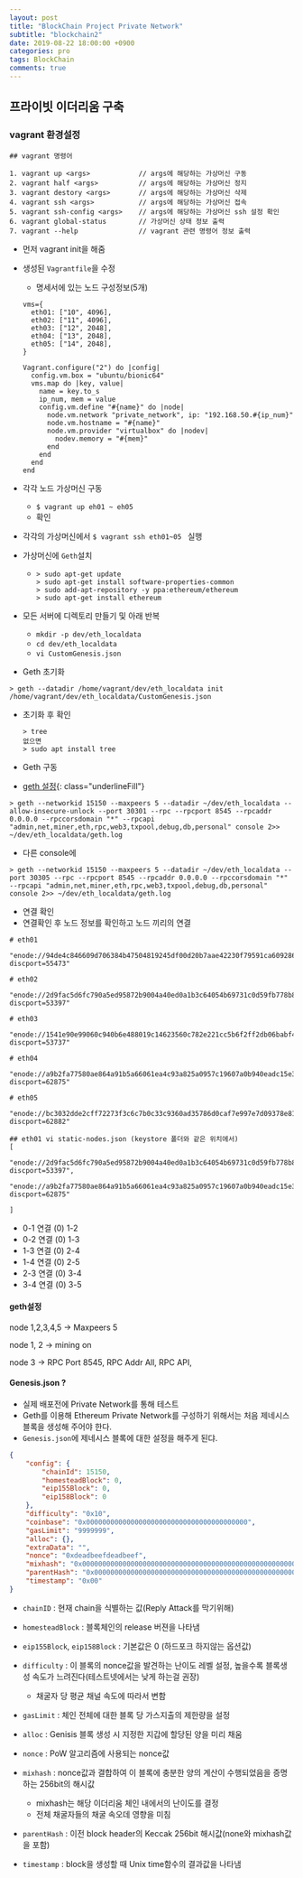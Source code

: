 ```yaml
---
layout: post
title: "BlockChain Project Private Network"
subtitle: "blockchain2"
date: 2019-08-22 18:00:00 +0900
categories: pro
tags: BlockChain
comments: true
---
```


## 프라이빗 이더리움 구축

### vagrant 환경설정

```
## vagrant 명령어

1. vagrant up <args>			// args에 해당하는 가상머신 구동
2. vagrant half <args> 			// args에 해당하는 가상머신 정지
3. vagrant destory <args> 		// args에 해당하는 가상머신 삭제
4. vagrant ssh <args> 			// args에 해당하는 가상머신 접속
5. vagrant ssh-config <args> 	// args에 해당하는 가상머신 ssh 설정 확인
6. vagrant global-status 		// 가상머신 상태 정보 출력
7. vagrant --help 				// vagrant 관련 명령어 정보 출력
```

- 먼저 vagrant init을 해줌

- 생성된 `Vagrantfile`을 수정

  - 명세서에 있는 노드 구성정보(5개)

  ```
  vms={
    eth01: ["10", 4096],
    eth02: ["11", 4096],
    eth03: ["12", 2048],
    eth04: ["13", 2048],
    eth05: ["14", 2048],
  }
  
  Vagrant.configure("2") do |config|
    config.vm.box = "ubuntu/bionic64"
    vms.map do |key, value|
      name = key.to_s
      ip_num, mem = value
      config.vm.define "#{name}" do |node|
        node.vm.network "private_network", ip: "192.168.50.#{ip_num}"
        node.vm.hostname = "#{name}"
        node.vm.provider "virtualbox" do |nodev|
          nodev.memory = "#{mem}"
        end
      end
    end
  end
  ```

- 각각 노드 가상머신 구동

  - `$ vagrant up eh01 ~ eh05`
  - 확인


- 각각의 가상머신에서 `$ vagrant ssh eth01~05 ` 실행

- 가상머신에 `Geth`설치

  - ```
    > sudo apt-get update
    > sudo apt-get install software-properties-common
    > sudo add-apt-repository -y ppa:ethereum/ethereum
    > sudo apt-get install ethereum
    ```

- 모든 서버에 디렉토리 만들기 및 아래 반복
  - `mkdir -p dev/eth_localdata`
  - `cd dev/eth_localdata`
  - `vi CustomGenesis.json`

- Geth 초기화

```
> geth --datadir /home/vagrant/dev/eth_localdata init /home/vagrant/dev/eth_localdata/CustomGenesis.json
```

- 초기화 후 확인

  ```
  > tree
  없으면
  > sudo apt install tree
  ```

- Geth 구동

- [geth 설정](https://medium.com/day34/패캠-2주차-geth-실습-트랜잭션-428e20cccd89){: class="underlineFill"}

```
> geth --networkid 15150 --maxpeers 5 --datadir ~/dev/eth_localdata --allow-insecure-unlock --port 30301 --rpc --rpcport 8545 --rpcaddr 0.0.0.0 --rpccorsdomain "*" --rpcapi "admin,net,miner,eth,rpc,web3,txpool,debug,db,personal" console 2>> ~/dev/eth_localdata/geth.log
```

- 다른 console에

```
> geth --networkid 15150 --maxpeers 5 --datadir ~/dev/eth_localdata --port 30305 --rpc --rpcport 8545 --rpcaddr 0.0.0.0 --rpccorsdomain "*" --rpcapi "admin,net,miner,eth,rpc,web3,txpool,debug,db,personal" console 2>> ~/dev/eth_localdata/geth.log
```

- 연결 확인
- 연결확인 후 노드 정보를 확인하고 노드 끼리의 연결

```
# eth01

"enode://94de4c846609d706384b47504819245df00d20b7aae42230f79591ca6092866132d91b0293d4004ba91863334653c31b3dd1778df3505b45fd118bce5d0b536a@121.147.32.40:30301?discport=55473"

# eth02

"enode://2d9fac5d6fc790a5ed95872b9004a40ed0a1b3c64054b69731c0d59fb778b86a37ceeaac40cc3061121ee44471b06c91081a8f3b3ae808a118bb33f78e60f1ad@121.147.32.40:30302?discport=53397"

# eth03

"enode://1541e90e99060c940b6e488019c14623560c782e221cc5b6f2ff2db06babf476ca95d56b50c09a10a47c1363896e8410a099d89ed85bd5b2f690c7226d6a259c@121.147.32.40:30303?discport=53737"

# eth04

"enode://a9b2fa77580ae864a91b5a66061ea4c93a825a0957c19607a0b940eadc15e3fa2fc02d1228af41e956bd834cf71e8b13465d34b20eada57fb54628f3b83864f1@121.147.32.40:30304?discport=62875"

# eth05

"enode://bc3032dde2cff72273f3c6c7b0c33c9360ad35786d0caf7e997e7d09378e812f8f02b9a5298baf6e26c0b3f058fb0a5cce92ba4a5c3fa6e086c64cfd5129eb5c@121.147.32.40:30305?discport=62882"

## eth01 vi static-nodes.json (keystore 폴더와 같은 위치에서)
[
	"enode://2d9fac5d6fc790a5ed95872b9004a40ed0a1b3c64054b69731c0d59fb778b86a37ceeaac40cc3061121ee44471b06c91081a8f3b3ae808a118bb33f78e60f1ad@192.168.50.11:30302?discport=53397",
	"enode://a9b2fa77580ae864a91b5a66061ea4c93a825a0957c19607a0b940eadc15e3fa2fc02d1228af41e956bd834cf71e8b13465d34b20eada57fb54628f3b83864f1@192.168.50.13:30304?discport=62875"
	
]

```

- 0-1 연결 (0) 1-2
- 0-2 연결 (0) 1-3
- 1-3 연결 (0) 2-4
- 1-4 연결 (0) 2-5
- 2-3 연결 (0) 3-4
- 3-4 연결 (0) 3-5



#### geth설정

node 1,2,3,4,5 -> Maxpeers 5

node 1, 2 -> mining on

node 3 -> RPC Port 8545, RPC Addr All, RPC API, 



#### Genesis.json ?

- 실제 배포전에 Private Network를 통해 테스트
- Geth를 이용해 Ethereum Private Network를 구성하기 위해서는 처음 제네시스 블록을 생성해 주어야 한다.
- `Genesis.json`에 제네시스 블록에 대한 설정을 해주게 된댜.

```json
{
    "config": {
        "chainId": 15150,
        "homesteadBlock": 0,
        "eip155Block": 0,
        "eip158Block": 0
    },
    "difficulty": "0x10",
    "coinbase": "0x0000000000000000000000000000000000000000",
    "gasLimit": "9999999",
    "alloc": {},
    "extraData": "",
    "nonce": "0xdeadbeefdeadbeef",
    "mixhash": "0x0000000000000000000000000000000000000000000000000000000000000000",
    "parentHash": "0x0000000000000000000000000000000000000000000000000000000000000000",
    "timestamp": "0x00"
}
```

- `chainID` : 현재 chain을 식별하는 값(Reply Attack를 막기위해)
- `homesteadBlock` : 블록체인의 release 버젼을 나타냄
- `eip155Block`, `eip158Block` : 기본값은 0 (하드포크 하지않는 옵션값)

- `difficulty` : 이 블록의 nonce값을 발견하는 난이도 레벨 설정, 높을수록 블록생성 속도가 느려진다(테스트넷에서는 낮게 하는걸 권장)
  - 채굴자 당 평균 채널 속도에 따라서 변함

- `gasLimit` : 체인 전체에 대한 블록 당 가스지출의 제한량을 설정
- `alloc` : Genisis 블록 생성 시 지정한 지갑에 할당된 양을 미리 채움
- `nonce` : PoW 알고리즘에 사용되는 nonce값
- `mixhash` : nonce값과 결합하여 이 블록에 충분한 양의 계산이 수행되었음을 증명하는 256bit의 해시값
  - mixhash는 해당 이더리움 체인 내에서의 난이도를 결정
  - 전체 채굴자들의 채굴 속오데 영향을 미침
- `parentHash` : 이전 block header의 Keccak 256bit 해시값(none와 mixhash값을 포함)
- `timestamp` : block을 생성할 때 Unix time함수의 결과값을 나타냄


